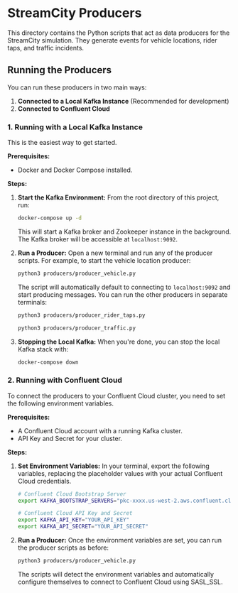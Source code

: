 # StreamCity Producers

This directory contains the Python scripts that act as data producers for the StreamCity simulation. They generate events for vehicle locations, rider taps, and traffic incidents.

## Running the Producers

You can run these producers in two main ways:
1.  **Connected to a Local Kafka Instance** (Recommended for development)
2.  **Connected to Confluent Cloud**

### 1. Running with a Local Kafka Instance

This is the easiest way to get started.

**Prerequisites:**
*   Docker and Docker Compose installed.

**Steps:**

1.  **Start the Kafka Environment:**
    From the root directory of this project, run:
    ```bash
    docker-compose up -d
    ```
    This will start a Kafka broker and Zookeeper instance in the background. The Kafka broker will be accessible at `localhost:9092`.

2.  **Run a Producer:**
    Open a new terminal and run any of the producer scripts. For example, to start the vehicle location producer:
    ```bash
    python3 producers/producer_vehicle.py
    ```
    The script will automatically default to connecting to `localhost:9092` and start producing messages. You can run the other producers in separate terminals:
    ```bash
    python3 producers/producer_rider_taps.py
    ```
    ```bash
    python3 producers/producer_traffic.py
    ```

3.  **Stopping the Local Kafka:**
    When you're done, you can stop the local Kafka stack with:
    ```bash
    docker-compose down
    ```

### 2. Running with Confluent Cloud

To connect the producers to your Confluent Cloud cluster, you need to set the following environment variables.

**Prerequisites:**
*   A Confluent Cloud account with a running Kafka cluster.
*   API Key and Secret for your cluster.

**Steps:**

1.  **Set Environment Variables:**
    In your terminal, export the following variables, replacing the placeholder values with your actual Confluent Cloud credentials.

    ```bash
    # Confluent Cloud Bootstrap Server
    export KAFKA_BOOTSTRAP_SERVERS="pkc-xxxx.us-west-2.aws.confluent.cloud:9092"

    # Confluent Cloud API Key and Secret
    export KAFKA_API_KEY="YOUR_API_KEY"
    export KAFKA_API_SECRET="YOUR_API_SECRET"
    ```

2.  **Run a Producer:**
    Once the environment variables are set, you can run the producer scripts as before:
    ```bash
    python3 producers/producer_vehicle.py
    ```
    The scripts will detect the environment variables and automatically configure themselves to connect to Confluent Cloud using SASL_SSL.